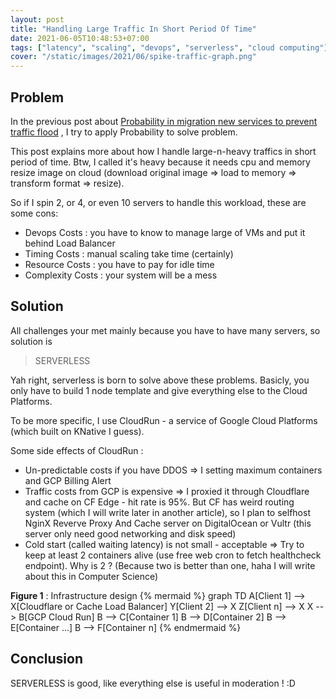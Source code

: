 ```yaml
---
layout: post
title: "Handling Large Traffic In Short Period Of Time"
date: 2021-06-05T10:48:53+07:00
tags: ["latency", "scaling", "devops", "serverless", "cloud computing"]
cover: "/static/images/2021/06/spike-traffic-graph.png"
---
```


## Problem

In the previous post about [Probability in migration new services to prevent traffic flood](/posts/probability-in-migration-new-services-to-prevent-traffic-flood/) , I try to apply Probability to solve problem.

This post explains more about how I handle large-n-heavy traffics in short period of time. Btw, I called it's heavy because it needs cpu and memory resize image on cloud (download original image => load to memory => transform format => resize).

So if I spin 2, or 4, or even 10 servers to handle this workload, these are some cons:

- Devops Costs : you have to know to manage large of VMs and put it behind Load Balancer
- Timing Costs : manual scaling take time (certainly)
- Resource Costs : you have to pay for idle time
- Complexity Costs : your system will be a mess

## Solution

All challenges your met mainly because you have to have many servers, so solution is

> SERVERLESS

Yah right, serverless is born to solve above these problems. Basicly, you only have to build 1 node template and give everything else to the Cloud Platforms.

To be more specific, I use CloudRun - a service of Google Cloud Platforms (which built on KNative I guess).

Some side effects of CloudRun :

- Un-predictable costs if you have DDOS => I setting maximum containers and GCP Billing Alert
- Traffic costs from GCP is expensive => I proxied it through Cloudflare and cache on CF Edge - hit rate is 95%. But CF has weird routing system (which I will write later in another article), so I plan to selfhost NginX Reverve Proxy And Cache server on DigitalOcean or Vultr (this server only need good networking and disk speed)
- Cold start (called waiting latency) is not small - acceptable  => Try to keep at least 2 containers alive (use free web cron to fetch healthcheck endpoint). Why is 2 ? (Because two is better than one, haha I will write about this in Computer Science)

**Figure 1** : Infrastructure design
{% mermaid %}
graph TD
    A[Client 1] --> X[Cloudflare or Cache Load Balancer]
    Y[Client 2] --> X
    Z[Client n] --> X
    X --> B[GCP Cloud Run]
    B --> C[Container 1]
    B --> D[Container 2]
    B --> E[Container ...]
    B --> F[Container n]
{% endmermaid %}

## Conclusion

SERVERLESS is good, like everything else is useful in moderation ! :D
